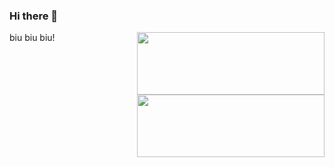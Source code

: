 ### Hi there 👋

<!-- <a href="https://github.com/sudong0701/sudong0701"> -->
  <img align="right" width="300" height="100" src="https://github-readme-stats.vercel.app/api?username=sudong0701&show_icons=true&text_color=24292e&bg_color=ffffff&hide_title=true">
<!-- </a> -->

<!-- <a href="https://github.com/sudong0701/sudong0701"> -->
  <img align="right" width="300" height="100" src="https://github-readme-stats.vercel.app/api/top-langs/?username=sudong0701&layout=compact">
<!-- </a> -->


biu biu biu!
